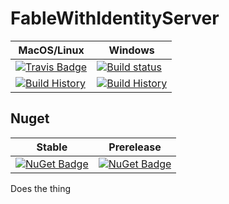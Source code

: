 # FableWithIdentityServer

MacOS/Linux | Windows
--- | ---
[![Travis Badge](https://travis-ci.org/TheAngryByrd/FableWithIdentityServer.svg?branch=master)](https://travis-ci.org/TheAngryByrd/FableWithIdentityServer) | [![Build status](https://ci.appveyor.com/api/projects/status/github/TheAngryByrd/FableWithIdentityServer?svg=true)](https://ci.appveyor.com/project/TheAngryByrd/FableWithIdentityServer)
[![Build History](https://buildstats.info/travisci/chart/TheAngryByrd/FableWithIdentityServer)](https://travis-ci.org/TheAngryByrd/FableWithIdentityServer/builds) | [![Build History](https://buildstats.info/appveyor/chart/TheAngryByrd/FableWithIdentityServer)](https://ci.appveyor.com/project/TheAngryByrd/FableWithIdentityServer)  


## Nuget 

Stable | Prerelease
--- | ---
[![NuGet Badge](https://buildstats.info/nuget/FableWithIdentityServer)](https://www.nuget.org/packages/FableWithIdentityServer/) | [![NuGet Badge](https://buildstats.info/nuget/FableWithIdentityServer?includePreReleases=true)](https://www.nuget.org/packages/FableWithIdentityServer/)



Does the thing